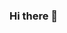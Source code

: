 ### Hi there 👋

<!--
**sarawut-pcru/sarawut-pcru** is a ✨ _special_ ✨ repository because its `README.md` (this file) appears on your GitHub profile.

Here are some ideas to get you started:


- 🌱 I’m currently learning  PHP OOP
- 🤔 I’m looking for help with PHP OOP , PDO

-->

